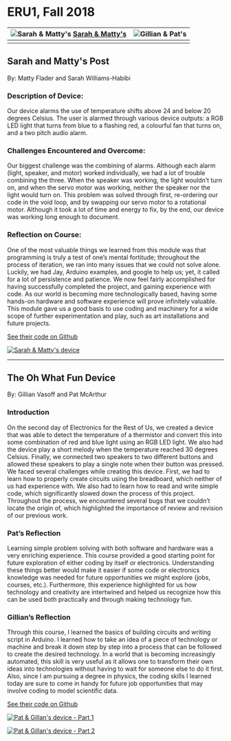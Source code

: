 # ERU1, Fall 2018

|![Sarah & Matty's](http://img.youtube.com/vi/XrzZuxOnezI/0.jpg) [Sarah & Matty's](http://img.youtube.com/vi/XrzZuxOnezI/0.jpg) |![Gillian & Pat's](http://img.youtube.com/vi/k-AcbdcC7Xk/0.jpg)|
|---|---|
|   |   |

## Sarah and Matty's Post
By: Matty Flader and Sarah Williams-Habibi

### Description of Device:
Our device alarms the use of temperature shifts above 24 and below 20 degrees Celsius. The user is alarmed through various device outputs: a RGB LED light that turns from blue to a flashing red, a colourful fan that turns on, and a two pitch audio alarm. 

### Challenges Encountered and Overcome:
Our biggest challenge was the combining of alarms. Although each alarm (light, speaker, and motor) worked individually, we had a lot of trouble combining the three. When the speaker was working, the light wouldn’t turn on, and when the servo motor was working, neither the speaker nor the light would turn on. This problem was solved through first, re-ordering our code in the void loop, and by swapping our servo motor to a rotational motor. Although it took a lot of time and energy to fix, by the end, our device was working long enough to document. 

### Reflection on Course:
One of the most valuable things we learned from this module was that programming is truly a test of one’s mental fortitude; throughout the process of iteration, we ran into many issues that we could not solve alone. Luckily, we had Jay, Arduino examples, and google to help us; yet, it called for a lot of persistence and patience. We now feel fairly accomplished for having successfully completed the project, and gaining experience with code. As our world is becoming more technologically based, having some hands-on hardware and software experience will prove infinitely valuable. This module gave us a good basis to use coding and machinery for a wide scope of further experimentation and play, such as art installations and future projects.  

[See their code on Github](https://github.com/3IE1/ERU1-2018/tree/master/Submissions/Sarah_Matty)

[![Sarah & Matty's device](http://img.youtube.com/vi/XrzZuxOnezI/0.jpg)](http://www.youtube.com/watch?v=XrzZuxOnezI)

*** 

## The Oh What Fun Device
By: Gillian Vasoff and Pat McArthur

### Introduction
On the second day of Electronics for the Rest of Us, we created a device that was able to detect the temperature of a thermistor and convert this into some combination of red and blue light using an RGB LED light. We also had the device play a short melody when the temperature reached 30 degrees Celsius. Finally, we connected two speakers to two different buttons and allowed these speakers to play a single note when their button was pressed. We faced several challenges while creating this device. First, we had to learn how to properly create circuits using the breadboard, which neither of us had experience with. We also had to learn how to read and write simple code, which significantly slowed down the process of this project. Throughout the process, we encountered several bugs that we couldn’t locate the origin of, which highlighted the importance of review and revision of our previous work. 

### Pat’s Reflection
Learning simple problem solving with both software and hardware was a very enriching experience. This course provided a good starting point for future exploration of either coding by itself or electronics. Understanding these things better would make it easier if some code or electronics knowledge was needed for future opportunities we might explore (jobs, courses, etc.). Furthermore, this experience highlighted for us how technology and creativity are intertwined and helped us recognize how this can be used both practically and through making technology fun. 

### Gillian’s Reflection
Through this course, I learned the basics of building circuits and writing script in Arduino. I learned how to take an idea of a piece of technology or machine and break it down step by step into a process that can be followed to create the desired technology. In a world that is becoming increasingly automated, this skill is very useful as it allows one to transform their own ideas into technologies without having to wait for someone else to do it first. Also, since I am pursuing a degree in physics, the coding skills I learned today are sure to come in handy for future job opportunities that may involve coding to model scientific data.   

[See their code on Github](https://github.com/3IE1/ERU1-2018/tree/master/Submissions/Patrick_Gillian)

[![Pat & Gillan's device - Part 1](http://img.youtube.com/vi/k-AcbdcC7Xk/0.jpg)](http://www.youtube.com/watch?v=k-AcbdcC7Xk)

[![Pat & Gillan's device - Part 2](http://img.youtube.com/vi/f9ImNANifZM/0.jpg)](http://www.youtube.com/watch?v=f9ImNANifZM)


